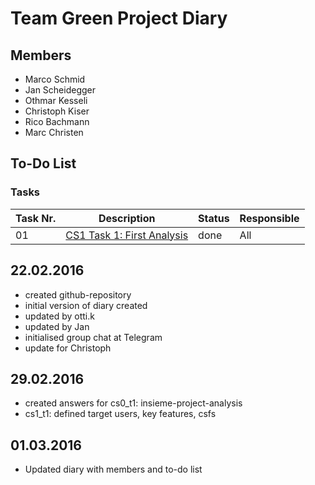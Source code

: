 # Team Green Project Diary
## Members

* Marco Schmid
* Jan Scheidegger
* Othmar Kesseli
* Christoph Kiser
* Rico Bachmann
* Marc Christen

## To-Do List
### Tasks
| Task Nr. | Description                            | Status    | Responsible  |
| -------- | -------------------------------------- | --------- | ------------ |
| 01       |  [CS1 Task 1: First Analysis](../docs/task01/)            | done      | All          |

## 22.02.2016
* created github-repository
* initial version of diary created
* updated by otti.k
* updated by Jan
* initialised group chat at Telegram
* update for Christoph

## 29.02.2016
* created answers for cs0_t1: insieme-project-analysis
* cs1_t1: defined target users, key features, csfs 

## 01.03.2016
* Updated diary with members and to-do list

